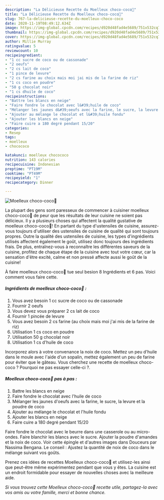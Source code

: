 ```yaml
---
description: "La Délicieuse Recette du Moelleux choco-coco🍫"
title: "La Délicieuse Recette du Moelleux choco-coco🍫"
slug: 767-la-delicieuse-recette-du-moelleux-choco-coco
date: 2020-11-19T08:49:12.634Z
image: https://img-global.cpcdn.com/recipes/d920d48fad4e5689/751x532cq70/moelleux-choco-coco🍫-photo-principale-de-la-recette.jpg
thumbnail: https://img-global.cpcdn.com/recipes/d920d48fad4e5689/751x532cq70/moelleux-choco-coco🍫-photo-principale-de-la-recette.jpg
cover: https://img-global.cpcdn.com/recipes/d920d48fad4e5689/751x532cq70/moelleux-choco-coco🍫-photo-principale-de-la-recette.jpg
author: Millie Murray
ratingvalue: 5
reviewcount: 10
recipeingredient:
- "1 cc sucre de coco ou de cassonade"
- "2 oeufs"
- "2 cs lait de coco"
- "1 pince de levure"
- "2 cs farine au choix mais moi jai mis de la farine de riz"
- "1 cs coco en poudre"
- "50 g chocolat noir"
- "1 cs dhuile de coco"
recipeinstructions:
- "Battre les blancs en neige"
- "Faire fondre le chocolat avec l&#39;huile de coco"
- "Mélanger les jaunes d&#39;oeufs avec la farine, le sucre, la levure et la poudre de coco"
- "Ajouter au mélange le chocolat et l&#39;huile fondu"
- "Ajouter les blancs en neige"
- "Faire cuire a 180 degré pendant 15/20"
categories:
- Resep
tags:
- moelleux
- chocococo

katakunci: moelleux chocococo 
nutrition: 143 calories
recipecuisine: Indonesian
preptime: "PT19M"
cooktime: "PT49M"
recipeyield: "1"
recipecategory: Dinner

---
```



![Moelleux choco-coco🍫](https://img-global.cpcdn.com/recipes/d920d48fad4e5689/751x532cq70/moelleux-choco-coco🍫-photo-principale-de-la-recette.jpg)

La plupart des gens sont paresseux de commencer à cuisiner moelleux choco-coco🍫 de peur que les résultats de leur cuisine ne soient pas délicieux. Il y a plusieurs choses qui affectent la qualité gustative de moelleux choco-coco🍫! En partant du type d'ustensiles de cuisine, assurez-vous toujours d'utiliser des ustensiles de cuisine de qualité qui sont toujours propres. Outre la qualité des ustensiles de cuisine, les types d'ingrédients utilisés affectent également le goût, utilisez donc toujours des ingrédients frais. De plus, entraînez-vous à reconnaître les différentes saveurs de la cuisine, profitez de chaque étape de la cuisine avec tout votre cœur, car la sensation d'être excité, calme et non pressé affecte aussi le goût de la cuisine!

<!--inarticleads1-->

À faire moelleux choco-coco🍫 tue seul besion 8 Ingrédients et 6 pas. Voici comment vous faire cette.

##### Ingrédients de moelleux choco-coco🍫 :

1. Vous avez besoin 1 cc sucre de coco ou de cassonade
1. Fournir 2 oeufs
1. Vous devez vous préparer 2 cs lait de coco
1. Fournir 1 pincée de levure
1. Vous avez besoin 2 cs farine (au choix mais moi j&#39;ai mis de la farine de riz)
1. Utilisation 1 cs coco en poudre
1. Utilisation 50 g chocolat noir
1. Utilisation 1 cs d&#39;huile de coco


Incorporez alors à votre convenance la noix de coco. Mettez un peu d&#39;huile dans le moule avec l&#39;aide d&#39;un sopalin, mettez également un peu de farine pour éviter que le gâteau. Vous cherchez une recette de moelleux choco-coco ? Pourquoi ne pas essayer celle-ci ?. 

<!--inarticleads2-->

##### Moelleux choco-coco🍫 pas à pas :

1. Battre les blancs en neige
1. Faire fondre le chocolat avec l&#39;huile de coco
1. Mélanger les jaunes d&#39;oeufs avec la farine, le sucre, la levure et la poudre de coco
1. Ajouter au mélange le chocolat et l&#39;huile fondu
1. Ajouter les blancs en neige
1. Faire cuire a 180 degré pendant 15/20


Faire fondre le chocolat avec le beurre dans une casserole ou au micro-ondes. Faire blanchir les blancs avec le sucre. Ajouter la poudre d&#39;amandes et la noix de coco. Voir cette épingle et d&#39;autres images dans Douceurs par Nassima Bengana. Le conseil : Ajustez la quantité de noix de coco dans le mélange suivant vos goûts. 

<!--inarticleads1-->

<p>
Prenez ces idées de recettes Moelleux choco-coco🍫 et utilisez-les ainsi que peut-être même expérimentez pendant que vous y êtes. La cuisine est un endroit formidable pour essayer de nouvelles choses avec la meilleure aide.
</p>

<p>
<i>Si vous trouvez cette Moelleux choco-coco🍫 recette utile, partagez-la avec vos amis ou votre famille, merci et bonne chance.</i>
</p>

